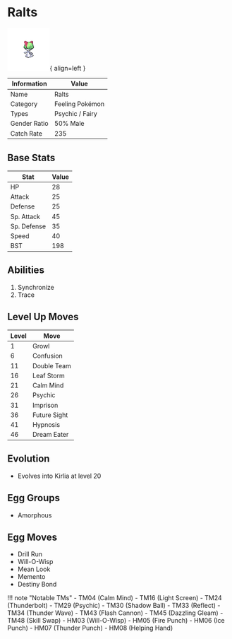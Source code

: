 # Ralts

![Ralts](../images/pokemon/280.png){ align=left }

| Information | Value |
|------------|--------|
| Name | Ralts |
| Category | Feeling Pokémon |
| Types | Psychic / Fairy |
| Gender Ratio | 50% Male |
| Catch Rate | 235 |

## Base Stats

| Stat | Value |
|------|-------|
| HP | 28 |
| Attack | 25 |
| Defense | 25 |
| Sp. Attack | 45 |
| Sp. Defense | 35 |
| Speed | 40 |
| BST | 198 |

## Abilities
1. Synchronize
2. Trace

## Level Up Moves
| Level | Move |
|-------|------|
| 1 | Growl |
| 6 | Confusion |
| 11 | Double Team |
| 16 | Leaf Storm |
| 21 | Calm Mind |
| 26 | Psychic |
| 31 | Imprison |
| 36 | Future Sight |
| 41 | Hypnosis |
| 46 | Dream Eater |

## Evolution
- Evolves into Kirlia at level 20

## Egg Groups
- Amorphous

## Egg Moves
- Drill Run
- Will-O-Wisp
- Mean Look
- Memento
- Destiny Bond

!!! note "Notable TMs"
    - TM04 (Calm Mind)
    - TM16 (Light Screen)
    - TM24 (Thunderbolt)
    - TM29 (Psychic)
    - TM30 (Shadow Ball)
    - TM33 (Reflect)
    - TM34 (Thunder Wave)
    - TM43 (Flash Cannon)
    - TM45 (Dazzling Gleam)
    - TM48 (Skill Swap)
    - HM03 (Will-O-Wisp)
    - HM05 (Fire Punch)
    - HM06 (Ice Punch)
    - HM07 (Thunder Punch)
    - HM08 (Helping Hand)
